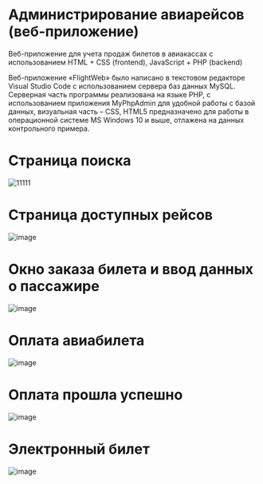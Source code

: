 # Администрирование авиарейсов (веб-приложение)
Веб-приложение для учета продаж билетов в авиакассах с использованием HTML + CSS (frontend), JavaScript + PHP (backend)

Веб-приложение «FlightWeb» было написано в текстовом редакторе Visual Studio Code с использованием сервера баз данных MySQL. Серверная часть программы реализована на языке PHP, с использованием приложения MyPhpAdmin для удобной работы с базой данных, визуальная часть – CSS, HTML5 предназначено для работы в операционной системе MS Windows 10 и выше, отлажена на данных контрольного примера.

# Страница поиска
![11111](https://user-images.githubusercontent.com/57669173/206175877-1e7fab0b-15f0-4dbf-8488-cf33c84db796.jpg)

# Страница доступных рейсов
![image](https://user-images.githubusercontent.com/57669173/206359399-76d5040a-e0b2-4b08-b7f7-52e2bf6c0729.png)

# Окно заказа билета и ввод данных о пассажире
![image](https://user-images.githubusercontent.com/57669173/206359437-bc9f5df4-9cf6-4bd5-ba5a-7d675fa749dd.png)

# Оплата авиабилета
![image](https://user-images.githubusercontent.com/57669173/206359445-4d5ec111-a9a3-4232-8f17-fa34a6e3fff3.png)

# Оплата прошла успешно
![image](https://user-images.githubusercontent.com/57669173/206359457-bd898085-2ebc-4146-907a-4a7e73e30286.png)

# Электронный билет
![image](https://user-images.githubusercontent.com/57669173/206359482-529bb46a-b573-42f3-bfa6-442541caddda.png)

